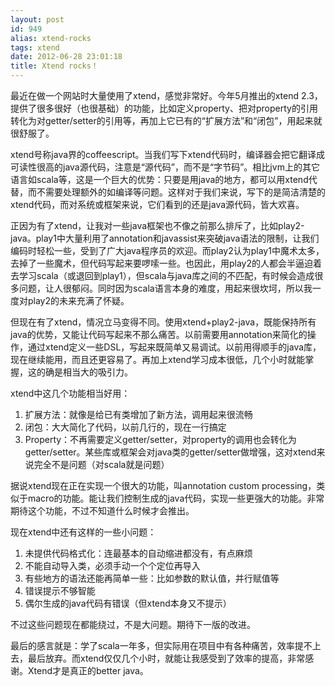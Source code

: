 ```yaml
---
layout: post
id: 949
alias: xtend-rocks
tags: xtend
date: 2012-06-28 23:01:18
title: Xtend rocks！
---
```


最近在做一个网站时大量使用了xtend，感觉非常好。今年5月推出的xtend 2.3，提供了很多很好（也很基础）的功能，比如定义property、把对property的引用转化为对getter/setter的引用等，再加上它已有的“扩展方法”和“闭包”，用起来就很舒服了。

xtend号称java界的coffeescript。当我们写下xtend代码时，编译器会把它翻译成可读性很高的java源代码，注意是“源代码”，而不是“字节码”。相比jvm上的其它语言如scala等，这是一个巨大的优势：只要是用java的地方，都可以用xtend代替，而不需要处理额外的如编译等问题。这样对于我们来说，写下的是简洁清楚的xtend代码，而对系统或框架来说，它们看到的还是java源代码，皆大欢喜。

正因为有了xtend，让我对一些java框架也不像之前那么排斥了，比如play2-java。play1中大量利用了annotation和javassist来突破java语法的限制，让我们编码时轻松一些，受到了广大java程序员的欢迎。而play2认为play1中魔术太多，去掉了一些魔术，但代码写起来要啰嗦一些。也因此，用play2的人都会半逼迫着去学习scala（或退回到play1），但scala与java库之间的不匹配，有时候会造成很多问题，让人很郁闷。同时因为scala语言本身的难度，用起来很坎坷，所以我一度对play2的未来充满了怀疑。

但现在有了xtend，情况立马变得不同。使用xtend+play2-java，既能保持所有java的优势，又能让代码写起来不那么痛苦。以前需要用annotation来简化的操作，通过xtend定义一些DSL，写起来既简单又易调试。以前用得顺手的java库，现在继续能用，而且还更容易了。再加上xtend学习成本很低，几个小时就能掌握，这的确是相当大的吸引力。

xtend中这几个功能相当好用：

1.  扩展方法：就像是给已有类增加了新方法，调用起来很流畅
2.  闭包：大大简化了代码，以前几行的，现在一行搞定
3.  Property：不再需要定义getter/setter，对property的调用也会转化为getter/setter。某些库或框架会对java类的getter/setter做增强，这对xtend来说完全不是问题（对scala就是问题）

据说xtend现在正在实现一个很大的功能，叫annotation custom processing，类似于macro的功能。能让我们控制生成的java代码，实现一些更强大的功能。非常期待这个功能，不过不知道什么时候才会推出。

现在xtend中还有这样的一些小问题：

1.  未提供代码格式化：连最基本的自动缩进都没有，有点麻烦
2.  不能自动导入类，必须手动一个个定位再导入
3.  有些地方的语法还能再简单一些：比如参数的默认值，并行赋值等
4.  错误提示不够智能
5.  偶尔生成的java代码有错误（但xtend本身又不提示）

不过这些问题现在都能绕过，不是大问题。期待下一版的改进。

最后的感言就是：学了scala一年多，但实际用在项目中有各种痛苦，效率提不上去，最后放弃。而xtend仅仅几个小时，就能让我感受到了效率的提高，非常感谢。Xtend才是真正的better java。
